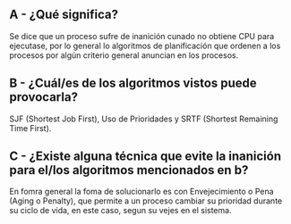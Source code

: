 ## A - ¿Qué significa?

Se dice que un proceso sufre de inanición cunado no obtiene CPU para ejecutase, por lo general lo algoritmos de planificación que ordenen a los procesos por algún criterio general anuncian en los procesos. 

## B - ¿Cuál/es de los algoritmos vistos puede provocarla?

SJF (Shortest Job First), Uso de Prioridades y SRTF (Shortest Remaining Time First).

## C - ¿Existe alguna técnica que evite la inanición para el/los algoritmos mencionados en b?

En fomra general la foma de solucionarlo es con Envejecimiento o Pena (Aging o Penalty), que permite a un proceso cambiar su prioridad durante su ciclo de vida, en este caso, segun su vejes en el sistema.
